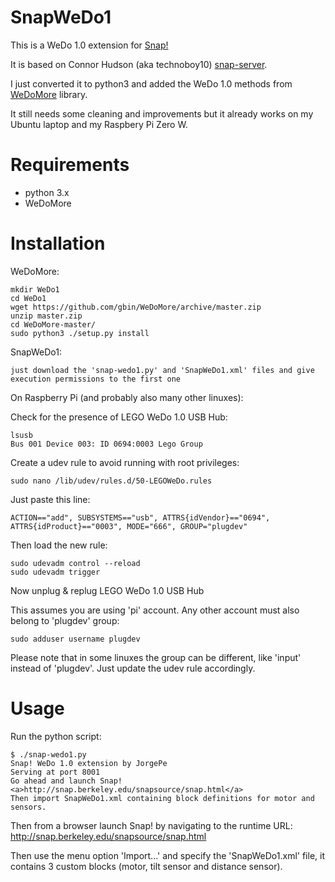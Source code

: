 # SnapWeDo1
This is a WeDo 1.0 extension for [Snap!](http://snap.berkeley.edu/)

It is based on Connor Hudson (aka technoboy10) [snap-server](https://github.com/technoboy10/snap-server).

I just converted it to python3 and added the WeDo 1.0 methods from [WeDoMore](https://github.com/itdaniher/WeDoMore) library.

It still needs some cleaning and improvements but it already works on my Ubuntu laptop and my Raspbery Pi Zero W.


# Requirements

- python 3.x
- WeDoMore

# Installation

WeDoMore:

    mkdir WeDo1  
    cd WeDo1  
    wget https://github.com/gbin/WeDoMore/archive/master.zip  
    unzip master.zip  
    cd WeDoMore-master/  
    sudo python3 ./setup.py install  

SnapWeDo1:

    just download the 'snap-wedo1.py' and 'SnapWeDo1.xml' files and give execution permissions to the first one
    

On Raspberry Pi (and probably also many other linuxes):

Check for the presence of LEGO WeDo 1.0 USB Hub:
```
lsusb
Bus 001 Device 003: ID 0694:0003 Lego Group
```

Create a udev rule to avoid running with root privileges:

```
sudo nano /lib/udev/rules.d/50-LEGOWeDo.rules
```

Just paste this line:
```
ACTION=="add", SUBSYSTEMS=="usb", ATTRS{idVendor}=="0694", ATTRS{idProduct}=="0003", MODE="666", GROUP="plugdev"
```

Then load the new rule:
```
sudo udevadm control --reload
sudo udevadm trigger
```

Now unplug & replug LEGO WeDo 1.0 USB Hub

This assumes you are using 'pi' account. Any other account must also belong to 'plugdev' group:

```
sudo adduser username plugdev
```

Please note that in some linuxes the group can be different, like 'input' instead of 'plugdev'. Just update the udev rule accordingly.


# Usage

Run the python script:
```
$ ./snap-wedo1.py 
Snap! WeDo 1.0 extension by JorgePe
Serving at port 8001
Go ahead and launch Snap!
<a>http://snap.berkeley.edu/snapsource/snap.html</a>
Then import SnapWeDo1.xml containing block definitions for motor and sensors.

```

Then from a browser launch Snap! by navigating to the runtime URL:
http://snap.berkeley.edu/snapsource/snap.html

Then use the menu option 'Import...' and specify the 'SnapWeDo1.xml' file, it contains 3 custom blocks (motor, tilt sensor and distance sensor).
